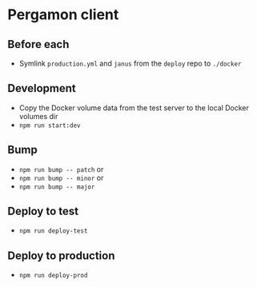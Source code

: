 # Pergamon client

## Before each
- Symlink `production.yml` and `janus` from the `deploy` repo to `./docker`

## Development
- Copy the Docker volume data from the test server to the local Docker volumes dir
- `npm run start:dev`

## Bump
- `npm run bump -- patch` or
- `npm run bump -- minor` or
- `npm run bump -- major`

## Deploy to test
- `npm run deploy-test`

## Deploy to production
- `npm run deploy-prod`